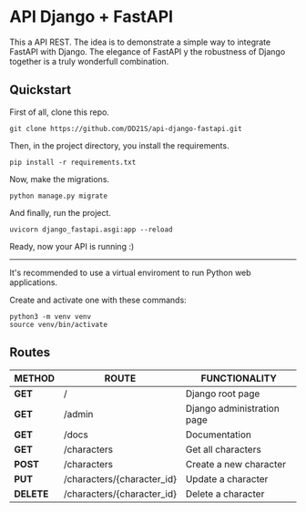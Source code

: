 # API Django + FastAPI

This a API REST. The idea is to demonstrate a simple way to integrate FastAPI with Django. The elegance of FastAPI y the robustness of Django together is a truly wonderfull combination.

## Quickstart

First of all, clone this repo.

```
git clone https://github.com/DD21S/api-django-fastapi.git
```

Then, in the project directory, you install the requirements.

```
pip install -r requirements.txt
```

Now, make the migrations.

```
python manage.py migrate
``` 

And finally, run the project.

```
uvicorn django_fastapi.asgi:app --reload
```

Ready, now your API is running :&#41;

---

It's recommended to use a virtual enviroment to run Python web applications.

Create and activate one with these commands:

```
python3 -m venv venv
source venv/bin/activate
```

## Routes

| **METHOD**  | **ROUTE**                  | **FUNCTIONALITY**              |
| ----------- | -------------------------- | ------------------------------ |
| **GET**     | /                          | Django root page               |
| **GET**     | /admin                     | Django administration page     |
| **GET**     | /docs                      | Documentation                  |
| **GET**     | /characters                | Get all characters             |
| **POST**    | /characters                | Create a new character         |
| **PUT**     | /characters/{character_id} | Update a character             |
| **DELETE**  | /characters/{character_id} | Delete a character             |
